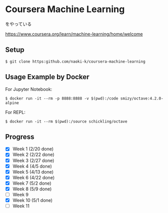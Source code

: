 # Coursera Machine Learning
をやっている

https://www.coursera.org/learn/machine-learning/home/welcome

## Setup

    $ git clone https:github.com/naoki-k/coursera-machine-learning

## Usage Example by Docker
For Jupyter Notebook:

    $ docker run -it --rm -p 8888:8888 -v $(pwd):/code smizy/octave:4.2.0-alpine 

For REPL:

    $ docker run -it --rm $(pwd):/source schickling/octave

## Progress
- [x] Week 1 (2/20 done)
- [x] Week 2 (2/22 done)
- [x] Week 3 (2/27 done)
- [x] Week 4 (4/5 done)
- [x] Week 5 (4/13 done)
- [x] Week 6 (4/22 done)
- [x] Week 7 (5/2 done)
- [x] Week 8 (5/9 done)
- [ ] Week 9
- [x] Week 10 (5/1 done)
- [ ] Week 11
